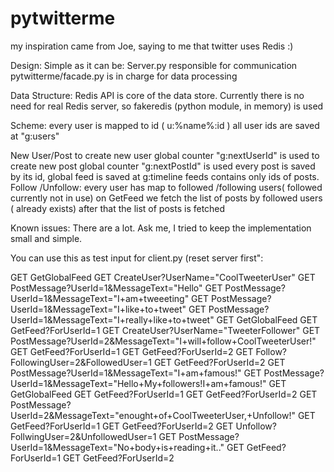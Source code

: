 pytwitterme
===========

my inspiration came from Joe, saying to me that twitter uses Redis :)

Design:
    Simple as it can be:
        Server.py  responsible for communication
        pytwitterme/facade.py is in charge for data processing

Data Structure:
    Redis API is core of the data store.
    Currently there is no need for real Redis server, so fakeredis (python module, in memory) is used

Scheme:
    every user is mapped to id ( u:%name%:id )
    all user ids are saved at "g:users"

New User/Post
    to create new user global counter "g:nextUserId" is used
    to create new post global counter "g:nextPostId" is used
    every post is saved by its id,
    global feed is saved at g:timeline
    feeds contains only ids of posts.
Follow /Unfollow:
    every user has map to followed /following users( followed currently not in use)
    on GetFeed we fetch the list of posts by followed users  ( already  exists)
    after that the list of posts is fetched

Known issues:
    There are a lot. Ask me, I tried to keep the implementation small and simple.


You can use this as test input for client.py (reset server first":

GET GetGlobalFeed
GET CreateUser?UserName="CoolTweeterUser"
GET PostMessage?UserId=1&MessageText="Hello"
GET PostMessage?UserId=1&MessageText="I+am+tweeeting"
GET PostMessage?UserId=1&MessageText="I+like+to+tweet"
GET PostMessage?UserId=1&MessageText="I+really+like+to+tweet"
GET GetGlobalFeed
GET GetFeed?ForUserId=1
GET CreateUser?UserName="TweeterFollower"
GET PostMessage?UserId=2&MessageText="I+will+follow+CoolTweeterUser!"
GET GetFeed?ForUserId=1
GET GetFeed?ForUserId=2
GET Follow?FollowingUser=2&FollowedUser=1
GET GetFeed?ForUserId=2
GET PostMessage?UserId=1&MessageText="I+am+famous!"
GET PostMessage?UserId=1&MessageText="Hello+My+followers!I+am+famous!"
GET GetGlobalFeed
GET GetFeed?ForUserId=1
GET GetFeed?ForUserId=2
GET PostMessage?UserId=2&MessageText="enought+of+CoolTweeterUser,+Unfollow!"
GET GetFeed?ForUserId=1
GET GetFeed?ForUserId=2
GET Unfollow?FollwingUser=2&UnfollowedUser=1
GET PostMessage?UserId=1&MessageText="No+body+is+reading+it.."
GET GetFeed?ForUserId=1
GET GetFeed?ForUserId=2
